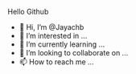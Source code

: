 Hello Github
- 👋 Hi, I’m @Jayachb
- 👀 I’m interested in ...
- 🌱 I’m currently learning ...
- 💞️ I’m looking to collaborate on ...
- 📫 How to reach me ...

<!---
Jayachb/Jayachb is a ✨ special ✨ repository because its `README.md` (this file) appears on your GitHub profile.
You can click the Preview link to take a look at your changes.
--->
